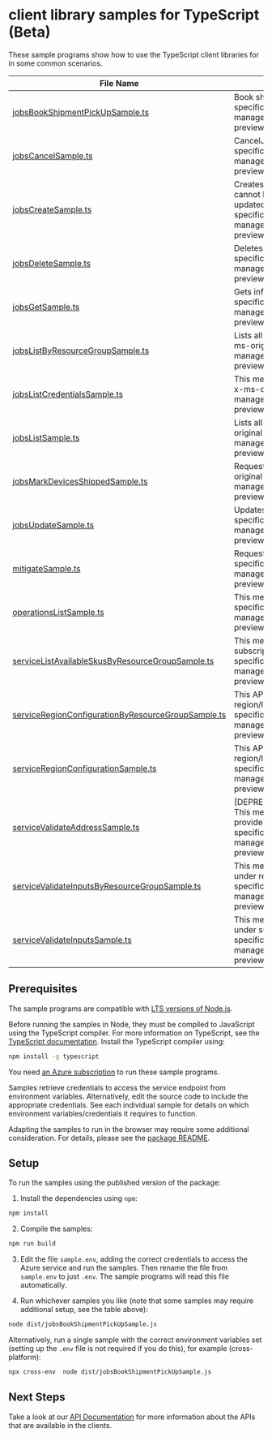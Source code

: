 # client library samples for TypeScript (Beta)

These sample programs show how to use the TypeScript client libraries for in some common scenarios.

| **File Name**                                                                                         | **Description**                                                                                                                                                                                                                                                                                 |
| ----------------------------------------------------------------------------------------------------- | ----------------------------------------------------------------------------------------------------------------------------------------------------------------------------------------------------------------------------------------------------------------------------------------------- |
| [jobsBookShipmentPickUpSample.ts][jobsbookshipmentpickupsample]                                       | Book shipment pick up. x-ms-original-file: specification/databox/resource-manager/Microsoft.DataBox/preview/2021-08-01-preview/examples/BookShipmentPickupPost.json                                                                                                                             |
| [jobsCancelSample.ts][jobscancelsample]                                                               | CancelJob. x-ms-original-file: specification/databox/resource-manager/Microsoft.DataBox/preview/2021-08-01-preview/examples/JobsCancelPost.json                                                                                                                                                 |
| [jobsCreateSample.ts][jobscreatesample]                                                               | Creates a new job with the specified parameters. Existing job cannot be updated with this API and should instead be updated with the Update job API. x-ms-original-file: specification/databox/resource-manager/Microsoft.DataBox/preview/2021-08-01-preview/examples/JobsCreate.json           |
| [jobsDeleteSample.ts][jobsdeletesample]                                                               | Deletes a job. x-ms-original-file: specification/databox/resource-manager/Microsoft.DataBox/preview/2021-08-01-preview/examples/JobsDelete.json                                                                                                                                                 |
| [jobsGetSample.ts][jobsgetsample]                                                                     | Gets information about the specified job. x-ms-original-file: specification/databox/resource-manager/Microsoft.DataBox/preview/2021-08-01-preview/examples/JobsGet.json                                                                                                                         |
| [jobsListByResourceGroupSample.ts][jobslistbyresourcegroupsample]                                     | Lists all the jobs available under the given resource group. x-ms-original-file: specification/databox/resource-manager/Microsoft.DataBox/preview/2021-08-01-preview/examples/JobsListByResourceGroup.json                                                                                      |
| [jobsListCredentialsSample.ts][jobslistcredentialssample]                                             | This method gets the unencrypted secrets related to the job. x-ms-original-file: specification/databox/resource-manager/Microsoft.DataBox/preview/2021-08-01-preview/examples/JobsListCredentials.json                                                                                          |
| [jobsListSample.ts][jobslistsample]                                                                   | Lists all the jobs available under the subscription. x-ms-original-file: specification/databox/resource-manager/Microsoft.DataBox/preview/2021-08-01-preview/examples/JobsList.json                                                                                                             |
| [jobsMarkDevicesShippedSample.ts][jobsmarkdevicesshippedsample]                                       | Request to mark devices for a given job as shipped x-ms-original-file: specification/databox/resource-manager/Microsoft.DataBox/preview/2021-08-01-preview/examples/MarkDevicesShipped.json                                                                                                     |
| [jobsUpdateSample.ts][jobsupdatesample]                                                               | Updates the properties of an existing job. x-ms-original-file: specification/databox/resource-manager/Microsoft.DataBox/preview/2021-08-01-preview/examples/JobsPatch.json                                                                                                                      |
| [mitigateSample.ts][mitigatesample]                                                                   | Request to mitigate for a given job x-ms-original-file: specification/databox/resource-manager/Microsoft.DataBox/preview/2021-08-01-preview/examples/JobMitigate.json                                                                                                                           |
| [operationsListSample.ts][operationslistsample]                                                       | This method gets all the operations. x-ms-original-file: specification/databox/resource-manager/Microsoft.DataBox/preview/2021-08-01-preview/examples/OperationsGet.json                                                                                                                        |
| [serviceListAvailableSkusByResourceGroupSample.ts][servicelistavailableskusbyresourcegroupsample]     | This method provides the list of available skus for the given subscription, resource group and location. x-ms-original-file: specification/databox/resource-manager/Microsoft.DataBox/preview/2021-08-01-preview/examples/AvailableSkusPost.json                                                |
| [serviceRegionConfigurationByResourceGroupSample.ts][serviceregionconfigurationbyresourcegroupsample] | This API provides configuration details specific to given region/location at Resource group level. x-ms-original-file: specification/databox/resource-manager/Microsoft.DataBox/preview/2021-08-01-preview/examples/RegionConfigurationByResourceGroup.json                                     |
| [serviceRegionConfigurationSample.ts][serviceregionconfigurationsample]                               | This API provides configuration details specific to given region/location at Subscription level. x-ms-original-file: specification/databox/resource-manager/Microsoft.DataBox/preview/2021-08-01-preview/examples/RegionConfiguration.json                                                      |
| [serviceValidateAddressSample.ts][servicevalidateaddresssample]                                       | [DEPRECATED NOTICE: This operation will soon be removed]. This method validates the customer shipping address and provide alternate addresses if any. x-ms-original-file: specification/databox/resource-manager/Microsoft.DataBox/preview/2021-08-01-preview/examples/ValidateAddressPost.json |
| [serviceValidateInputsByResourceGroupSample.ts][servicevalidateinputsbyresourcegroupsample]           | This method does all necessary pre-job creation validation under resource group. x-ms-original-file: specification/databox/resource-manager/Microsoft.DataBox/preview/2021-08-01-preview/examples/ValidateInputsByResourceGroup.json                                                            |
| [serviceValidateInputsSample.ts][servicevalidateinputssample]                                         | This method does all necessary pre-job creation validation under subscription. x-ms-original-file: specification/databox/resource-manager/Microsoft.DataBox/preview/2021-08-01-preview/examples/ValidateInputs.json                                                                             |

## Prerequisites

The sample programs are compatible with [LTS versions of Node.js](https://github.com/nodejs/release#release-schedule).

Before running the samples in Node, they must be compiled to JavaScript using the TypeScript compiler. For more information on TypeScript, see the [TypeScript documentation][typescript]. Install the TypeScript compiler using:

```bash
npm install -g typescript
```

You need [an Azure subscription][freesub] to run these sample programs.

Samples retrieve credentials to access the service endpoint from environment variables. Alternatively, edit the source code to include the appropriate credentials. See each individual sample for details on which environment variables/credentials it requires to function.

Adapting the samples to run in the browser may require some additional consideration. For details, please see the [package README][package].

## Setup

To run the samples using the published version of the package:

1. Install the dependencies using `npm`:

```bash
npm install
```

2. Compile the samples:

```bash
npm run build
```

3. Edit the file `sample.env`, adding the correct credentials to access the Azure service and run the samples. Then rename the file from `sample.env` to just `.env`. The sample programs will read this file automatically.

4. Run whichever samples you like (note that some samples may require additional setup, see the table above):

```bash
node dist/jobsBookShipmentPickUpSample.js
```

Alternatively, run a single sample with the correct environment variables set (setting up the `.env` file is not required if you do this), for example (cross-platform):

```bash
npx cross-env  node dist/jobsBookShipmentPickUpSample.js
```

## Next Steps

Take a look at our [API Documentation][apiref] for more information about the APIs that are available in the clients.

[jobsbookshipmentpickupsample]: https://github.com/Azure/azure-sdk-for-js/blob/main/sdk/databox/arm-databox/samples/v5-beta/typescript/src/jobsBookShipmentPickUpSample.ts
[jobscancelsample]: https://github.com/Azure/azure-sdk-for-js/blob/main/sdk/databox/arm-databox/samples/v5-beta/typescript/src/jobsCancelSample.ts
[jobscreatesample]: https://github.com/Azure/azure-sdk-for-js/blob/main/sdk/databox/arm-databox/samples/v5-beta/typescript/src/jobsCreateSample.ts
[jobsdeletesample]: https://github.com/Azure/azure-sdk-for-js/blob/main/sdk/databox/arm-databox/samples/v5-beta/typescript/src/jobsDeleteSample.ts
[jobsgetsample]: https://github.com/Azure/azure-sdk-for-js/blob/main/sdk/databox/arm-databox/samples/v5-beta/typescript/src/jobsGetSample.ts
[jobslistbyresourcegroupsample]: https://github.com/Azure/azure-sdk-for-js/blob/main/sdk/databox/arm-databox/samples/v5-beta/typescript/src/jobsListByResourceGroupSample.ts
[jobslistcredentialssample]: https://github.com/Azure/azure-sdk-for-js/blob/main/sdk/databox/arm-databox/samples/v5-beta/typescript/src/jobsListCredentialsSample.ts
[jobslistsample]: https://github.com/Azure/azure-sdk-for-js/blob/main/sdk/databox/arm-databox/samples/v5-beta/typescript/src/jobsListSample.ts
[jobsmarkdevicesshippedsample]: https://github.com/Azure/azure-sdk-for-js/blob/main/sdk/databox/arm-databox/samples/v5-beta/typescript/src/jobsMarkDevicesShippedSample.ts
[jobsupdatesample]: https://github.com/Azure/azure-sdk-for-js/blob/main/sdk/databox/arm-databox/samples/v5-beta/typescript/src/jobsUpdateSample.ts
[mitigatesample]: https://github.com/Azure/azure-sdk-for-js/blob/main/sdk/databox/arm-databox/samples/v5-beta/typescript/src/mitigateSample.ts
[operationslistsample]: https://github.com/Azure/azure-sdk-for-js/blob/main/sdk/databox/arm-databox/samples/v5-beta/typescript/src/operationsListSample.ts
[servicelistavailableskusbyresourcegroupsample]: https://github.com/Azure/azure-sdk-for-js/blob/main/sdk/databox/arm-databox/samples/v5-beta/typescript/src/serviceListAvailableSkusByResourceGroupSample.ts
[serviceregionconfigurationbyresourcegroupsample]: https://github.com/Azure/azure-sdk-for-js/blob/main/sdk/databox/arm-databox/samples/v5-beta/typescript/src/serviceRegionConfigurationByResourceGroupSample.ts
[serviceregionconfigurationsample]: https://github.com/Azure/azure-sdk-for-js/blob/main/sdk/databox/arm-databox/samples/v5-beta/typescript/src/serviceRegionConfigurationSample.ts
[servicevalidateaddresssample]: https://github.com/Azure/azure-sdk-for-js/blob/main/sdk/databox/arm-databox/samples/v5-beta/typescript/src/serviceValidateAddressSample.ts
[servicevalidateinputsbyresourcegroupsample]: https://github.com/Azure/azure-sdk-for-js/blob/main/sdk/databox/arm-databox/samples/v5-beta/typescript/src/serviceValidateInputsByResourceGroupSample.ts
[servicevalidateinputssample]: https://github.com/Azure/azure-sdk-for-js/blob/main/sdk/databox/arm-databox/samples/v5-beta/typescript/src/serviceValidateInputsSample.ts
[apiref]: https://docs.microsoft.com/javascript/api/@azure/arm-databox?view=azure-node-preview
[freesub]: https://azure.microsoft.com/free/
[package]: https://github.com/Azure/azure-sdk-for-js/tree/main/sdk/databox/arm-databox/README.md
[typescript]: https://www.typescriptlang.org/docs/home.html